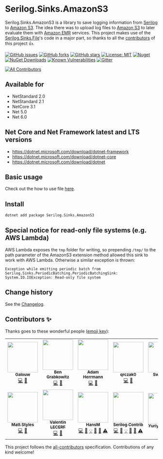 Serilog.Sinks.AmazonS3
====================================

Serilog.Sinks.AmazonS3 is a library to save logging information from [Serilog](https://github.com/serilog/serilog) to [Amazon S3](https://aws.amazon.com/s3/).
The idea there was to upload log files to [Amazon S3](https://aws.amazon.com/s3/) to later evaluate them with [Amazon EMR](https://aws.amazon.com/emr/) services.
This project makes use of the [Serilog.Sinks.File](https://github.com/serilog/serilog-sinks-file)'s code in a major part,
so thanks to all the [contributors](https://github.com/serilog/serilog-sinks-file/graphs/contributors) of this project :thumbsup:.

[![GitHub issues](https://img.shields.io/github/issues/serilog-contrib/Serilog.Sinks.AmazonS3.svg)](https://github.com/serilog-contrib/Serilog.Sinks.AmazonS3/issues)
[![GitHub forks](https://img.shields.io/github/forks/serilog-contrib/Serilog.Sinks.AmazonS3.svg)](https://github.com/serilog-contrib/Serilog.Sinks.AmazonS3/network)
[![GitHub stars](https://img.shields.io/github/stars/serilog-contrib/Serilog.Sinks.AmazonS3.svg)](https://github.com/serilog-contrib/Serilog.Sinks.AmazonS3/stargazers)
[![License: MIT](https://img.shields.io/badge/License-MIT-blue.svg)](https://raw.githubusercontent.com/serilog-contrib/Serilog.Sinks.AmazonS3/master/License.txt)
[![Nuget](https://img.shields.io/badge/Serilog.Sinks.AmazonS3-Nuget-brightgreen.svg)](https://www.nuget.org/packages/Serilog.Sinks.AmazonS3/)
[![NuGet Downloads](https://img.shields.io/nuget/dt/Serilog.Sinks.AmazonS3.svg)](https://www.nuget.org/packages/Serilog.Sinks.AmazonS3/)
[![Known Vulnerabilities](https://snyk.io/test/github/serilog-contrib/Serilog.Sinks.AmazonS3/badge.svg)](https://snyk.io/test/github/serilog-contrib/Serilog.Sinks.AmazonS3)
[![Gitter](https://badges.gitter.im/Serilog-Sinks-AmazonS3/community.svg)](https://gitter.im/Serilog-Sinks-AmazonS3/community?utm_source=badge&utm_medium=badge&utm_campaign=pr-badge)
<!-- ALL-CONTRIBUTORS-BADGE:START - Do not remove or modify this section -->
[![All Contributors](https://img.shields.io/badge/all_contributors-12-orange.svg?style=flat-square)](#contributors-)
<!-- ALL-CONTRIBUTORS-BADGE:END -->

## Available for
* NetStandard 2.0
* NetStandard 2.1
* NetCore 3.1
* Net 5.0
* Net 6.0

## Net Core and Net Framework latest and LTS versions
* https://dotnet.microsoft.com/download/dotnet-framework
* https://dotnet.microsoft.com/download/dotnet-core
* https://dotnet.microsoft.com/download/dotnet

## Basic usage
Check out the how to use file [here](https://github.com/serilog-contrib/Serilog.Sinks.AmazonS3/blob/master/HowToUse.md).

## Install

```bash
dotnet add package Serilog.Sinks.AmazonS3
```

## Special notice for read-only file systems (e.g. AWS Lambda)
AWS Lambda exposes the `tmp` folder for writing, so prepending `/tmp/` to the path parameter of the AmazonS3 extension method allowed this sink to work with AWS Lambda.
Otherwise a similar exception is thrown:
```log
Exception while emitting periodic batch from Serilog.Sinks.PeriodicBatching.PeriodicBatchingSink: System.IO.IOException: Read-only file system
```

Change history
--------------

See the [Changelog](https://github.com/serilog-contrib/Serilog.Sinks.AmazonS3/blob/master/Changelog.md).

## Contributors ✨

Thanks goes to these wonderful people ([emoji key](https://allcontributors.org/docs/en/emoji-key)):

<!-- ALL-CONTRIBUTORS-LIST:START - Do not remove or modify this section -->
<!-- prettier-ignore-start -->
<!-- markdownlint-disable -->
<table>
  <tr>
    <td align="center"><a href="https://github.com/Galouw"><img src="https://avatars.githubusercontent.com/u/6368030?v=4?s=100" width="100px;" alt=""/><br /><sub><b>Galouw</b></sub></a><br /><a href="https://github.com/serilog-contrib/Serilog.Sinks.AmazonS3/commits?author=Galouw" title="Code">💻</a> <a href="https://github.com/serilog-contrib/Serilog.Sinks.AmazonS3/commits?author=Galouw" title="Documentation">📖</a></td>
    <td align="center"><a href="https://github.com/profet23"><img src="https://avatars.githubusercontent.com/u/2411974?v=4?s=100" width="100px;" alt=""/><br /><sub><b>Ben Grabkowitz</b></sub></a><br /><a href="https://github.com/serilog-contrib/Serilog.Sinks.AmazonS3/commits?author=profet23" title="Code">💻</a> <a href="https://github.com/serilog-contrib/Serilog.Sinks.AmazonS3/commits?author=profet23" title="Documentation">📖</a></td>
    <td align="center"><a href="https://github.com/aherrmann13"><img src="https://avatars.githubusercontent.com/u/1924089?v=4?s=100" width="100px;" alt=""/><br /><sub><b>Adam Herrmann</b></sub></a><br /><a href="https://github.com/serilog-contrib/Serilog.Sinks.AmazonS3/commits?author=aherrmann13" title="Code">💻</a> <a href="https://github.com/serilog-contrib/Serilog.Sinks.AmazonS3/commits?author=aherrmann13" title="Documentation">📖</a></td>
    <td align="center"><a href="https://github.com/qrczak0"><img src="https://avatars.githubusercontent.com/u/45206900?v=4?s=100" width="100px;" alt=""/><br /><sub><b>qrczak0</b></sub></a><br /><a href="https://github.com/serilog-contrib/Serilog.Sinks.AmazonS3/commits?author=qrczak0" title="Code">💻</a> <a href="https://github.com/serilog-contrib/Serilog.Sinks.AmazonS3/commits?author=qrczak0" title="Documentation">📖</a></td>
    <td align="center"><a href="http://longfin.github.com"><img src="https://avatars.githubusercontent.com/u/128436?v=4?s=100" width="100px;" alt=""/><br /><sub><b>Swen Mun</b></sub></a><br /><a href="https://github.com/serilog-contrib/Serilog.Sinks.AmazonS3/commits?author=longfin" title="Code">💻</a> <a href="https://github.com/serilog-contrib/Serilog.Sinks.AmazonS3/commits?author=longfin" title="Documentation">📖</a></td>
    <td align="center"><a href="https://www.linkedin.com/in/barrymooring/"><img src="https://avatars.githubusercontent.com/u/1089628?v=4?s=100" width="100px;" alt=""/><br /><sub><b>Barry Mooring</b></sub></a><br /><a href="https://github.com/serilog-contrib/Serilog.Sinks.AmazonS3/commits?author=codingbadger" title="Code">💻</a> <a href="https://github.com/serilog-contrib/Serilog.Sinks.AmazonS3/commits?author=codingbadger" title="Documentation">📖</a></td>
    <td align="center"><a href="https://github.com/samburville"><img src="https://avatars.githubusercontent.com/u/7041731?v=4?s=100" width="100px;" alt=""/><br /><sub><b>Sam Burville</b></sub></a><br /><a href="https://github.com/serilog-contrib/Serilog.Sinks.AmazonS3/commits?author=samburville" title="Code">💻</a> <a href="https://github.com/serilog-contrib/Serilog.Sinks.AmazonS3/commits?author=samburville" title="Documentation">📖</a></td>
  </tr>
  <tr>
    <td align="center"><a href="https://github.com/stylesm"><img src="https://avatars.githubusercontent.com/u/5602910?v=4?s=100" width="100px;" alt=""/><br /><sub><b>Matt Styles</b></sub></a><br /><a href="https://github.com/serilog-contrib/Serilog.Sinks.AmazonS3/commits?author=stylesm" title="Code">💻</a> <a href="https://github.com/serilog-contrib/Serilog.Sinks.AmazonS3/commits?author=stylesm" title="Documentation">📖</a></td>
    <td align="center"><a href="http://vlecerf.com"><img src="https://avatars.githubusercontent.com/u/7376668?v=4?s=100" width="100px;" alt=""/><br /><sub><b>Valentin LECERF</b></sub></a><br /><a href="https://github.com/serilog-contrib/Serilog.Sinks.AmazonS3/commits?author=ioxFR" title="Code">💻</a> <a href="https://github.com/serilog-contrib/Serilog.Sinks.AmazonS3/commits?author=ioxFR" title="Documentation">📖</a></td>
    <td align="center"><a href="https://franzhuber23.blogspot.de/"><img src="https://avatars.githubusercontent.com/u/9639361?v=4?s=100" width="100px;" alt=""/><br /><sub><b>HansM</b></sub></a><br /><a href="https://github.com/serilog-contrib/Serilog.Sinks.AmazonS3/commits?author=SeppPenner" title="Code">💻</a> <a href="https://github.com/serilog-contrib/Serilog.Sinks.AmazonS3/commits?author=SeppPenner" title="Documentation">📖</a> <a href="#example-SeppPenner" title="Examples">💡</a> <a href="#maintenance-SeppPenner" title="Maintenance">🚧</a> <a href="#projectManagement-SeppPenner" title="Project Management">📆</a> <a href="https://github.com/serilog-contrib/Serilog.Sinks.AmazonS3/commits?author=SeppPenner" title="Tests">⚠️</a></td>
    <td align="center"><a href="https://github.com/serilog-contrib"><img src="https://avatars.githubusercontent.com/u/78050538?v=4?s=100" width="100px;" alt=""/><br /><sub><b>Serilog Contrib</b></sub></a><br /><a href="https://github.com/serilog-contrib/Serilog.Sinks.AmazonS3/commits?author=serilog-contrib" title="Code">💻</a> <a href="https://github.com/serilog-contrib/Serilog.Sinks.AmazonS3/commits?author=serilog-contrib" title="Documentation">📖</a> <a href="#example-serilog-contrib" title="Examples">💡</a> <a href="#maintenance-serilog-contrib" title="Maintenance">🚧</a> <a href="#projectManagement-serilog-contrib" title="Project Management">📆</a> <a href="https://github.com/serilog-contrib/Serilog.Sinks.AmazonS3/commits?author=serilog-contrib" title="Tests">⚠️</a></td>
    <td align="center"><a href="https://github.com/seruminar"><img src="https://avatars.githubusercontent.com/u/35008875?v=4?s=100" width="100px;" alt=""/><br /><sub><b>Yuriy Sountsov</b></sub></a><br /><a href="https://github.com/serilog-contrib/Serilog.Sinks.AmazonS3/commits?author=seruminar" title="Documentation">📖</a></td>
  </tr>
</table>

<!-- markdownlint-restore -->
<!-- prettier-ignore-end -->

<!-- ALL-CONTRIBUTORS-LIST:END -->

This project follows the [all-contributors](https://github.com/all-contributors/all-contributors) specification. Contributions of any kind welcome!
